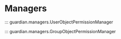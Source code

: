# Managers 

::: guardian.managers.UserObjectPermissionManager

::: guardian.managers.GroupObjectPermissionManager